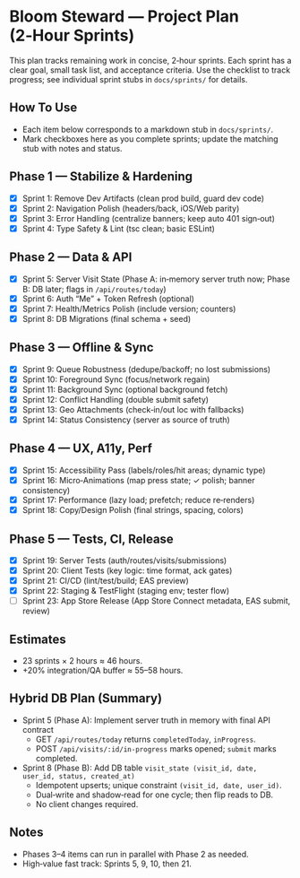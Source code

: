# Bloom Steward — Project Plan (2‑Hour Sprints)

This plan tracks remaining work in concise, 2‑hour sprints. Each sprint has a clear goal, small task list, and acceptance criteria. Use the checklist to track progress; see individual sprint stubs in `docs/sprints/` for details.

## How To Use
- Each item below corresponds to a markdown stub in `docs/sprints/`.
- Mark checkboxes here as you complete sprints; update the matching stub with notes and status.

## Phase 1 — Stabilize & Hardening
- [x] Sprint 1: Remove Dev Artifacts (clean prod build, guard dev code)
- [x] Sprint 2: Navigation Polish (headers/back, iOS/Web parity)
- [x] Sprint 3: Error Handling (centralize banners; keep auto 401 sign‑out)
- [x] Sprint 4: Type Safety & Lint (tsc clean; basic ESLint)

## Phase 2 — Data & API
- [x] Sprint 5: Server Visit State (Phase A: in‑memory server truth now; Phase B: DB later; flags in `/api/routes/today`)
- [x] Sprint 6: Auth “Me” + Token Refresh (optional)
- [x] Sprint 7: Health/Metrics Polish (include version; counters)
 - [x] Sprint 8: DB Migrations (final schema + seed)

## Phase 3 — Offline & Sync
- [x] Sprint 9: Queue Robustness (dedupe/backoff; no lost submissions)
- [x] Sprint 10: Foreground Sync (focus/network regain)
 - [x] Sprint 11: Background Sync (optional background fetch)
 - [x] Sprint 12: Conflict Handling (double submit safety)
 - [x] Sprint 13: Geo Attachments (check‑in/out loc with fallbacks)
- [x] Sprint 14: Status Consistency (server as source of truth)

## Phase 4 — UX, A11y, Perf
- [x] Sprint 15: Accessibility Pass (labels/roles/hit areas; dynamic type)
- [x] Sprint 16: Micro‑Animations (map press state; ✓ polish; banner consistency)
- [x] Sprint 17: Performance (lazy load; prefetch; reduce re‑renders)
- [x] Sprint 18: Copy/Design Polish (final strings, spacing, colors)

## Phase 5 — Tests, CI, Release
- [x] Sprint 19: Server Tests (auth/routes/visits/submissions)
- [x] Sprint 20: Client Tests (key logic: time format, ack gates)
 - [x] Sprint 21: CI/CD (lint/test/build; EAS preview)
- [x] Sprint 22: Staging & TestFlight (staging env; tester flow)
- [ ] Sprint 23: App Store Release (App Store Connect metadata, EAS submit, review)

## Estimates
- 23 sprints × 2 hours ≈ 46 hours.
- +20% integration/QA buffer ≈ 55–58 hours.

## Hybrid DB Plan (Summary)
- Sprint 5 (Phase A): Implement server truth in memory with final API contract
  - GET `/api/routes/today` returns `completedToday`, `inProgress`.
  - POST `/api/visits/:id/in-progress` marks opened; `submit` marks completed.
- Sprint 8 (Phase B): Add DB table `visit_state (visit_id, date, user_id, status, created_at)`
  - Idempotent upserts; unique constraint `(visit_id, date, user_id)`.
  - Dual‑write and shadow‑read for one cycle; then flip reads to DB.
  - No client changes required.

## Notes
- Phases 3–4 items can run in parallel with Phase 2 as needed.
- High‑value fast track: Sprints 5, 9, 10, then 21.
